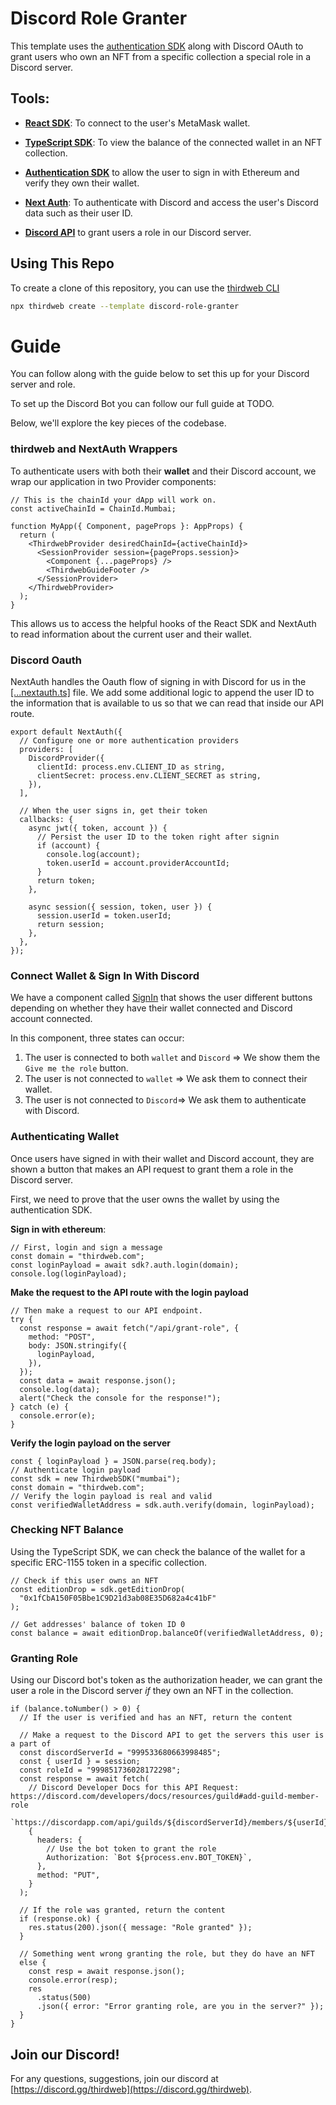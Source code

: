 # Discord Role Granter

This template uses the [authentication SDK](https://thirdweb.com/authentication)
along with Discord OAuth to grant users who own an NFT from a specific collection a special role
in a Discord server.

## Tools:

- [**React SDK**](https://docs.thirdweb.com/react): To connect to the user's MetaMask wallet.

- [**TypeScript SDK**](https://docs.thirdweb.com/typescript): To view the balance of the connected wallet in an NFT collection.

- [**Authentication SDK**](https://thirdweb.com/authentication) to allow the user to sign in with Ethereum and verify they own their wallet.

- [**Next Auth**](https://next-auth.js.org/): To authenticate with Discord and access the user's Discord data such as their user ID.

- [**Discord API**](https://discord.com/developers/docs) to grant users a role in our Discord server.

## Using This Repo

To create a clone of this repository, you can use the [thirdweb CLI](https://portal.thirdweb.com/thirdweb-cli)

```bash
npx thirdweb create --template discord-role-granter
```

# Guide

You can follow along with the guide below to set this up for your Discord server and role.

To set up the Discord Bot you can follow our full guide at TODO.

Below, we'll explore the key pieces of the codebase.

### thirdweb and NextAuth Wrappers

To authenticate users with both their **wallet** and their Discord account, we wrap our application in two Provider components:

```tsx
// This is the chainId your dApp will work on.
const activeChainId = ChainId.Mumbai;

function MyApp({ Component, pageProps }: AppProps) {
  return (
    <ThirdwebProvider desiredChainId={activeChainId}>
      <SessionProvider session={pageProps.session}>
        <Component {...pageProps} />
        <ThirdwebGuideFooter />
      </SessionProvider>
    </ThirdwebProvider>
  );
}
```

This allows us to access the helpful hooks of the React SDK and NextAuth to read information about the current user and their wallet.

### Discord Oauth

NextAuth handles the Oauth flow of signing in with Discord for us in
the [[...nextauth.ts]](./pages/api/auth/[...nextauth].ts) file.
We add some additional logic to append the user ID to the
information that is available to us so that we can read that inside our API route.

```tsx
export default NextAuth({
  // Configure one or more authentication providers
  providers: [
    DiscordProvider({
      clientId: process.env.CLIENT_ID as string,
      clientSecret: process.env.CLIENT_SECRET as string,
    }),
  ],

  // When the user signs in, get their token
  callbacks: {
    async jwt({ token, account }) {
      // Persist the user ID to the token right after signin
      if (account) {
        console.log(account);
        token.userId = account.providerAccountId;
      }
      return token;
    },

    async session({ session, token, user }) {
      session.userId = token.userId;
      return session;
    },
  },
});
```

### Connect Wallet & Sign In With Discord

We have a component called [SignIn](./components/SignIn.tsx) that shows the user different buttons
depending on whether they have their wallet connected and Discord account connected.

In this component, three states can occur:

1. The user is connected to both `wallet` and `Discord` => We show them the `Give me the role` button.
2. The user is not connected to `wallet` => We ask them to connect their wallet.
3. The user is not connected to `Discord`=> We ask them to authenticate with Discord.

### Authenticating Wallet

Once users have signed in with their wallet and Discord account, they are shown a button that makes an API
request to grant them a role in the Discord server.

First, we need to prove that the user owns the wallet by using the authentication SDK.

**Sign in with ethereum**:

```tsx
// First, login and sign a message
const domain = "thirdweb.com";
const loginPayload = await sdk?.auth.login(domain);
console.log(loginPayload);
```

**Make the request to the API route with the login payload**

```tsx
// Then make a request to our API endpoint.
try {
  const response = await fetch("/api/grant-role", {
    method: "POST",
    body: JSON.stringify({
      loginPayload,
    }),
  });
  const data = await response.json();
  console.log(data);
  alert("Check the console for the response!");
} catch (e) {
  console.error(e);
}
```

**Verify the login payload on the server**

```tsx
const { loginPayload } = JSON.parse(req.body);
// Authenticate login payload
const sdk = new ThirdwebSDK("mumbai");
const domain = "thirdweb.com";
// Verify the login payload is real and valid
const verifiedWalletAddress = sdk.auth.verify(domain, loginPayload);
```

### Checking NFT Balance

Using the TypeScript SDK, we can check the balance of the wallet for a specific ERC-1155 token in a specific collection.

```tsx
// Check if this user owns an NFT
const editionDrop = sdk.getEditionDrop(
  "0x1fCbA150F05Bbe1C9D21d3ab08E35D682a4c41bF"
);

// Get addresses' balance of token ID 0
const balance = await editionDrop.balanceOf(verifiedWalletAddress, 0);
```

### Granting Role

Using our Discord bot's token as the authorization header, we can grant the user a role in the Discord server
_if_ they own an NFT in the collection.

```tsx
if (balance.toNumber() > 0) {
  // If the user is verified and has an NFT, return the content

  // Make a request to the Discord API to get the servers this user is a part of
  const discordServerId = "999533680663998485";
  const { userId } = session;
  const roleId = "999851736028172298";
  const response = await fetch(
    // Discord Developer Docs for this API Request: https://discord.com/developers/docs/resources/guild#add-guild-member-role
    `https://discordapp.com/api/guilds/${discordServerId}/members/${userId}/roles/${roleId}`,
    {
      headers: {
        // Use the bot token to grant the role
        Authorization: `Bot ${process.env.BOT_TOKEN}`,
      },
      method: "PUT",
    }
  );

  // If the role was granted, return the content
  if (response.ok) {
    res.status(200).json({ message: "Role granted" });
  }

  // Something went wrong granting the role, but they do have an NFT
  else {
    const resp = await response.json();
    console.error(resp);
    res
      .status(500)
      .json({ error: "Error granting role, are you in the server?" });
  }
}
```

## Join our Discord!

For any questions, suggestions, join our discord at [https://discord.gg/thirdweb](https://discord.gg/thirdweb).
